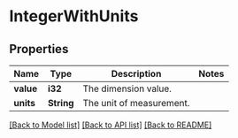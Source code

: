 # IntegerWithUnits

## Properties

Name | Type | Description | Notes
------------ | ------------- | ------------- | -------------
**value** | **i32** | The dimension value. | 
**units** | **String** | The unit of measurement. | 

[[Back to Model list]](../README.md#documentation-for-models) [[Back to API list]](../README.md#documentation-for-api-endpoints) [[Back to README]](../README.md)



